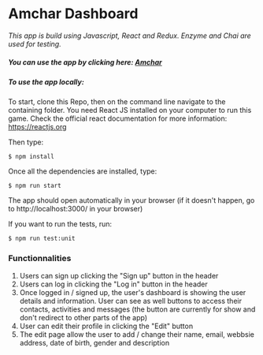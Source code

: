 # Amchar Dashboard
*This app is build using Javascript, React and Redux. Enzyme and Chai are used for testing.*
##### You can use the app by clicking here:  [Amchar](https://amchar.herokuapp.com)
##### To use the app locally:
To start, clone this Repo, then on the command line navigate to the containing folder.
You need React JS installed on your computer to run this game. Check the official react documentation for more information: https://reactjs.org

Then type:

`$ npm install`

Once all the dependencies are installed, type:

`$ npm run start`

The app should open automatically in your browser (if it doesn't happen, go to http://localhost:3000/ in your browser)

If you want to run the tests, run:

`$ npm run test:unit`


### Functionnalities
1. Users can sign up clicking the "Sign up" button in the header
2.  Users can log in clicking the "Log in" button in the header
3. Once logged in / signed up, the user's dashboard is showing the user details and information. User can see as well buttons to access their contacts, activities and messages (the button are currently for show and don't redirect to other parts of the app)
4. User can edit their profile in clicking the "Edit" button
5. The edit page allow the user to add / change their name, email, webbsie address, date of birth, gender and description
